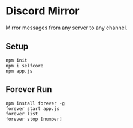 # Discord Mirror
Mirror messages from any server to any channel.

## Setup
```
npm init
npm i selfcore
npm app.js
```

## Forever Run
```
npm install forever -g
forever start app.js
forever list
forever stop [number]
```
